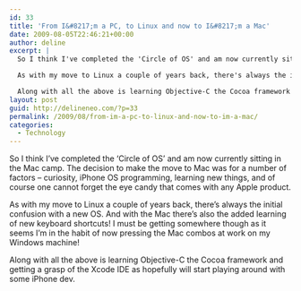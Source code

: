 ```yaml
---
id: 33
title: 'From I&#8217;m a PC, to Linux and now to I&#8217;m a Mac'
date: 2009-08-05T22:46:21+00:00
author: deline
excerpt: |
  So I think I've completed the 'Circle of OS' and am now currently sitting in the Mac camp. The decision to make the move to Mac was for a number of factors - curiosity, iPhone OS programming, learning new things, and of course one cannot forget the eye candy that comes with any Apple product.

  As with my move to Linux a couple of years back, there's always the initial confusion with a new OS. And with the Mac there's also the added learning of new keyboard shortcuts! I must be getting somewhere though as it seems I'm in the habit of now pressing the Mac combos at work on my Windows machine!

  Along with all the above is learning Objective-C the Cocoa framework and getting a grasp of the Xcode IDE as hopefully will start playing around with some iPhone dev.
layout: post
guid: http://delineneo.com/?p=33
permalink: /2009/08/from-im-a-pc-to-linux-and-now-to-im-a-mac/
categories:
  - Technology
---
```

So I think I&#8217;ve completed the &#8216;Circle of OS&#8217; and am now currently sitting in the Mac camp. The decision to make the move to Mac was for a number of factors &#8211; curiosity, iPhone OS programming, learning new things, and of course one cannot forget the eye candy that comes with any Apple product.

As with my move to Linux a couple of years back, there&#8217;s always the initial confusion with a new OS. And with the Mac there&#8217;s also the added learning of new keyboard shortcuts! I must be getting somewhere though as it seems I&#8217;m in the habit of now pressing the Mac combos at work on my Windows machine!

Along with all the above is learning Objective-C the Cocoa framework and getting a grasp of the Xcode IDE as hopefully will start playing around with some iPhone dev.
